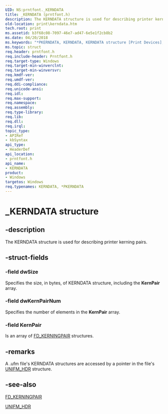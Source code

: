 ```yaml
---
UID: NS:prntfont._KERNDATA
title: _KERNDATA (prntfont.h)
description: The KERNDATA structure is used for describing printer kerning pairs.
old-location: print\kerndata.htm
tech.root: print
ms.assetid: b3f68c08-7097-46e7-ad47-6e5e1f2cb8b2
ms.date: 04/20/2018
ms.keywords: "*PKERNDATA, KERNDATA, KERNDATA structure [Print Devices], PKERNDATA, PKERNDATA structure pointer [Print Devices], _KERNDATA, print.kerndata, print_unidrv-pscript_fonts_9ddb2b69-839c-496a-b252-691570ee03cb.xml, prntfont/KERNDATA, prntfont/PKERNDATA"
ms.topic: struct
req.header: prntfont.h
req.include-header: Prntfont.h
req.target-type: Windows
req.target-min-winverclnt: 
req.target-min-winversvr: 
req.kmdf-ver: 
req.umdf-ver: 
req.ddi-compliance: 
req.unicode-ansi: 
req.idl: 
req.max-support: 
req.namespace: 
req.assembly: 
req.type-library: 
req.lib: 
req.dll: 
req.irql: 
topic_type:
- APIRef
- kbSyntax
api_type:
- HeaderDef
api_location:
- prntfont.h
api_name:
- KERNDATA
product:
- Windows
targetos: Windows
req.typenames: KERNDATA, *PKERNDATA
---
```


# _KERNDATA structure


## -description


The KERNDATA structure is used for describing printer kerning pairs.


## -struct-fields




### -field dwSize

Specifies the size, in bytes, of KERNDATA structure, including the <b>KernPair</b> array.


### -field dwKernPairNum

Specifies the number of elements in the <b>KernPair</b> array.


### -field KernPair

Is an array of <a href="https://msdn.microsoft.com/library/windows/hardware/ff565630">FD_KERNINGPAIR</a> structures.


## -remarks



A .ufm file's KERNDATA structures are accessed by a pointer in the file's <a href="https://msdn.microsoft.com/library/windows/hardware/ff563587">UNIFM_HDR</a> structure.




## -see-also




<a href="https://msdn.microsoft.com/library/windows/hardware/ff565630">FD_KERNINGPAIR</a>



<a href="https://msdn.microsoft.com/library/windows/hardware/ff563587">UNIFM_HDR</a>
 

 

